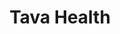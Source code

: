 ---
layout: startup_page
title: "Tava Health"
id: "tavahealth.com"
permalink: "/tavahealthtavahealth.com04012025/"
website: "https://www.tavahealth.com/"
funding_round: "Series B"
funding_amount: "$20M"
investors: "Catalyst Investors, Peterson Partners, Toba Capital, SpringTide, Blue Heron Capital"
about: "Tava Health is a mental health platform that prioritizes therapists and increases accessibility for individuals seeking quality mental health care. It offers an all-in-one platform with EMR, practice management software, and telehealth capabilities, enabling therapists to provide efficient and high-quality care. The company partners with employers and health insurance carriers to expand access to mental health services."
markets: "Healthtech, Mental Health, Mental Health Care, Clinics/Outpatient Services, Application Software, Other Healthcare Technology Systems"
hq: "Salt Lake City, Utah, United States"
founded_year: "2019"
linkedin: "https://www.linkedin.com/company/tava-health"
twitter: "https://twitter.com/tavahealth"
instagram: ""
facebook: "https://www.facebook.com/tavacares"
crunchbase: "https://www.crunchbase.com/organization/tava-health"
pitchbook: "https://pitchbook.com/profiles/company/435274-75"

# SEO Optimization
meta_title: "Tava Health - Series B Funding ($20M)"
meta_description: "Tava Health, Tava Health is a mental health platform that prioritizes therapists and increases accessibility for individuals seeking quality mental health care. It..."
meta_keywords: "Tava Health, Healthtech, Mental Health, Mental Health Care, Clinics/Outpatient Services, Application Software, Other Healthcare Technology Systems, Series B funding"
canonical_url: "https://pkprojectstartups.github.io/projectstartups.com/tavahealthtavahealth.com04012025/"
---
